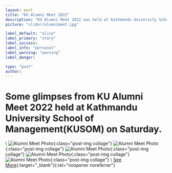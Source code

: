 ```yaml
---
layout: post
title: "KU Alumni Meet 2022"
description: "KU Alumni Meet 2022 was held at Kathmandu University School of Management(KUSOM) on August 21,022 Saturday."
picture: "slider/alumnimeet.jpg"

label_default: "alice"
label_primary: "story"
label_success:
label_info: "personal"
label_warning: "warning"
label_danger:

type: "post"
author:
---
```


# Some glimpses from KU Alumni Meet 2022 held at Kathmandu University School of Management(KUSOM) on Saturday.
\\
![Alumni Meet Photo](https://scontent.fbwa1-1.fna.fbcdn.net/v/t39.30808-6/300183522_1074885149822540_3891532582010357544_n.jpg?_nc_cat=108&ccb=1-7&_nc_sid=8bfeb9&_nc_ohc=h3l-IHtx6WMAX9oChSp&_nc_ht=scontent.fbwa1-1.fna&oh=00_AfCulisL94Wce1_dFGXjeeR4zghcQhk1dXyCzE76y_munw&oe=6382E681){:class="post-img collage"}
![Alumni Meet Photo](https://scontent.fbwa1-1.fna.fbcdn.net/v/t39.30808-6/299491039_1074885193155869_8878762807090449771_n.jpg?stp=cp6_dst-jpg&_nc_cat=108&ccb=1-7&_nc_sid=8bfeb9&_nc_ohc=HdNf15yIUZcAX9uPWUh&tn=GKlPM7FhUvvdPbk5&_nc_ht=scontent.fbwa1-1.fna&oh=00_AfC9Pnscbf92iN6ihksm0RcT9dt8th9MFwh-CKBfbO_00A&oe=638216D6){:class="post-img collage"}
![Alumni Meet Photo](https://scontent.fbwa1-1.fna.fbcdn.net/v/t39.30808-6/299786719_1074885226489199_4865297184142174530_n.jpg?stp=cp6_dst-jpg&_nc_cat=106&ccb=1-7&_nc_sid=8bfeb9&_nc_ohc=L2E3n1IL84MAX84el9I&_nc_ht=scontent.fbwa1-1.fna&oh=00_AfBL42mOsCDj6oZW6WUOPsfGfTHO1QNRT56LeNxVAyzNUQ&oe=6381269D){:class="post-img collage"}
![Alumni Meet Photo](https://scontent.fbwa1-1.fna.fbcdn.net/v/t39.30808-6/299996416_1074885273155861_8683863065679727568_n.jpg?_nc_cat=103&ccb=1-7&_nc_sid=8bfeb9&_nc_ohc=Tz6s6qs2Sa0AX_CYedr&_nc_ht=scontent.fbwa1-1.fna&oh=00_AfAfru-Kk765XMJ2Ar210MGd1jUHoKPRr1guuzqRCpIMJw&oe=638216F7){:class="post-img collage"}
![Alumni Meet Photo](https://scontent.fbwa1-1.fna.fbcdn.net/v/t39.30808-6/299146435_1074885326489189_4334894922502487750_n.jpg?stp=cp6_dst-jpg&_nc_cat=105&ccb=1-7&_nc_sid=8bfeb9&_nc_ohc=2Vj8-MPUis8AX__ZFrT&_nc_ht=scontent.fbwa1-1.fna&oh=00_AfCB882ovYFTF-889y9db9FUOZ41yLVc6QiiyzMNYbni7Q&oe=6381F5AC){:class="post-img collage"}
\\
[See More](https://www.facebook.com/kucmc1/posts/pfbid02379e1iE6boPGkAWAL9ygBqidK7VboffqXyFC8kccqNAM7NPG3Qdsv2hyuV1CqHtVl){:target="_blank"}{:rel="noopener noreferrer"}

